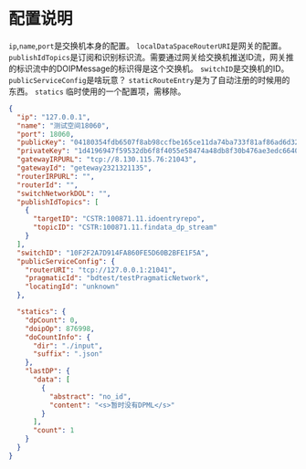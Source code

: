 # 配置说明
`ip`,`name`,`port`是交换机本身的配置。
`localDataSpaceRouterURI`是网关的配置。
`publishIdTopics`是订阅和识别标识流。需要通过网关给交换机推送ID流，网关推的标识流中的DOIPMessage的标识得是这个交换机。
`switchID`是交换机的ID。
`publicServiceConfig`是啥玩意？
`staticRouteEntry`是为了自动注册的时候用的东西。
`statics` 临时使用的一个配置项，需移除。
```JSON
{
  "ip": "127.0.0.1",
  "name": "测试空间18060",
  "port": 18060,
  "publicKey": "04180354fdb6507f8ab98ccfbe165ce11da74ba733f81af86ad6d32216b32cf4f797c559d50ceeefbf4c760c3483840471c67471b90acdffb388cd7d496d9a1610",
  "privateKey": "1d4196947f59532db6f8f4055e58474a48db8f30b476ae3edc66406464521b3b",
  "gatewayIRPURL": "tcp://8.130.115.76:21043",
  "gatewayId": "geteway2321321135",
  "routerIRPURL": "",
  "routerId": "",
  "switchNetworkDOL": "",
  "publishIdTopics": [
    {
      "targetID": "CSTR:100871.11.idoentryrepo",
      "topicID": "CSTR:100871.11.findata_dp_stream"
    }
  ],
  "switchID": "10F2F2A7D914FA860FE5D60B2BFE1F5A",
  "publicServiceConfig": {
    "routerURI": "tcp://127.0.0.1:21041",
    "pragmaticId": "bdtest/testPragmaticNetwork",
    "locatingId": "unknown"
  },

  "statics": {
    "dpCount": 0,
    "doipOp": 876998,
    "doCountInfo": {
      "dir": "./input",
      "suffix": ".json"
    },
    "lastDP": {
      "data": [
        {
          "abstract": "no_id",
          "content": "<s>暂时没有DPML</s>"
        }
      ],
      "count": 1
    }
  }
}
```